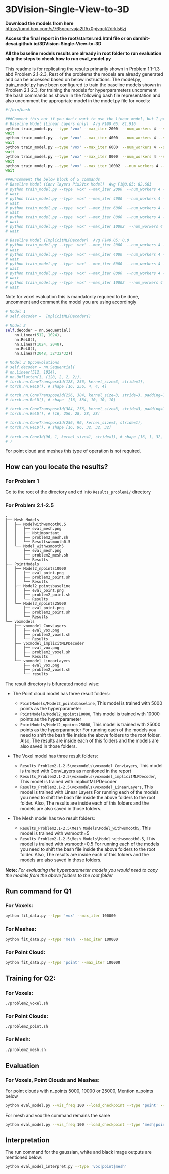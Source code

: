 # 3DVision-Single-View-to-3D

**Download the models from here**
https://umd.box.com/s/765pcurvaja2tf5x0pjvqck2drkls6zj

**Access the final report in the root/starter.md.html file or on darshit-desai.github.io/3DVision-Single-View-to-3D**

**All the baseline models results are already in root folder to run evaluation skip the steps to check how to run eval_model.py**

This readme is for replicating the results primarily shown in Problem 1.1-1.3 abd Problem 2.1-2.3, Rest of the problems the models are already generated and can be accessed based on below instructions. The model.py, train_model.py have been configured to train the baseline models shown in Problem 2.1-2.3, for training the models for hyperparameters uncomment the bash commands as shown in the following bash file representation and also uncomment the appropriate model in the model.py file for voxels:

```BASH
#!/bin/bash

###Comment this out if you don't want to use the linear model, but I prefer this since this gives the best results
# Baseline Model (Linear Layers only)  Avg F1@0.05: 81.916
python train_model.py --type 'vox' --max_iter 2000  --num_workers 4 --save_freq 200 --batch_size 16 --lr 4e-4
wait
python train_model.py --type 'vox' --max_iter 4000  --num_workers 4 --save_freq 200 --batch_size 16 --lr 4e-5 --load_checkpoint
wait
python train_model.py --type 'vox' --max_iter 6000  --num_workers 4 --save_freq 200 --batch_size 16 --lr 1e-6 --load_checkpoint
wait
python train_model.py --type 'vox' --max_iter 8000  --num_workers 4 --save_freq 200 --batch_size 16 --lr 1e-6 --load_checkpoint
wait
python train_model.py --type 'vox' --max_iter 10002  --num_workers 4 --save_freq 200 --batch_size 30 --lr 5e-7 --load_checkpoint
wait

###Uncomment the below block of 5 commands
# Baseline Model (Conv layers Pix2Vox Model)  Avg F1@0.05: 82.663
# python train_model.py --type 'vox' --max_iter 2000  --num_workers 4 --save_freq 200 --batch_size 16 --lr 4e-4
# wait
# python train_model.py --type 'vox' --max_iter 4000  --num_workers 4 --save_freq 200 --batch_size 16 --lr 4e-5 --load_checkpoint
# wait
# python train_model.py --type 'vox' --max_iter 6000  --num_workers 4 --save_freq 200 --batch_size 16 --lr 1e-6 --load_checkpoint
# wait
# python train_model.py --type 'vox' --max_iter 8000  --num_workers 4 --save_freq 200 --batch_size 16 --lr 1e-6 --load_checkpoint
# wait
# python train_model.py --type 'vox' --max_iter 10002  --num_workers 4 --save_freq 200 --batch_size 30 --lr 5e-7 --load_checkpoint
# wait

# Baseline Model (ImplicitMLPDecoder)  Avg F1@0.05: 0.0 
# python train_model.py --type 'vox' --max_iter 2000  --num_workers 4 --save_freq 200 --batch_size 16 --lr 4e-4
# wait
# python train_model.py --type 'vox' --max_iter 4000  --num_workers 4 --save_freq 200 --batch_size 16 --lr 4e-5 --load_checkpoint
# wait
# python train_model.py --type 'vox' --max_iter 6000  --num_workers 4 --save_freq 200 --batch_size 16 --lr 1e-6 --load_checkpoint
# wait
# python train_model.py --type 'vox' --max_iter 8000  --num_workers 4 --save_freq 200 --batch_size 16 --lr 1e-6 --load_checkpoint
# wait
# python train_model.py --type 'vox' --max_iter 10002  --num_workers 4 --save_freq 200 --batch_size 24 --lr 5e-7 --load_checkpoint
# wait
```
Note for voxel evaluation this is mandatorily required to be done, uncomment and comment the model you are using accordingly
```python
# Model 1
# self.decoder =  ImplicitMLPDecoder()
  
# Model 2 
self.decoder = nn.Sequential(
    nn.Linear(512, 1024), 
    nn.ReLU(),
    nn.Linear(1024, 2048),
    nn.ReLU(), 
    nn.Linear(2048, 32*32*32)) 

# Model 3 Upconvolutions
# self.decoder = nn.Sequential(
# nn.Linear(512, 1024),
# nn.Unflatten(1, (128, 2, 2, 2)),
# torch.nn.ConvTranspose3d(128, 256, kernel_size=3, stride=1),
# torch.nn.ReLU(), # shape [16, 256, 4, 4, 4]

# torch.nn.ConvTranspose3d(256, 384, kernel_size=3, stride=3, padding=1),
# torch.nn.ReLU(), # shape  [16, 384, 10, 10, 10]

# torch.nn.ConvTranspose3d(384, 256, kernel_size=3, stride=3, padding=1),
# torch.nn.ReLU(), # [16, 256, 28, 28, 28]

# torch.nn.ConvTranspose3d(256, 96, kernel_size=5, stride=1),
# torch.nn.ReLU(), # shape [16, 96, 32, 32, 32]

# torch.nn.Conv3d(96, 1, kernel_size=1, stride=1), # shape [16, 1, 32, 32, 32]
# )      
```

For point cloud and meshes this type of operation is not required.

## How can you locate the results?

### For Problem 1
Go to the root of the directory and cd into `Results_problem1/` directory

### For Problem 2.1-2.5
```tree
.
├── Mesh Models
│   ├── Modelwithwsmooth0.5
│   │   ├── eval_mesh.png
│   │   ├── Notimportant
│   │   ├── problem2_mesh.sh
│   │   └── Resultswsmooth0.5
│   └── Model_withwsmooth5
│       ├── eval_mesh.png
│       ├── problem2_mesh.sh
│       └── Results
├── PointModels
│   ├── Model2_npoints10000
│   │   ├── eval_point.png
│   │   ├── problem2_point.sh
│   │   └── Results
│   ├── Model2_pointsbaseline
│   │   ├── eval_point.png
│   │   ├── problem2_point.sh
│   │   └── Results
│   └── Model3_npoints25000
│       ├── eval_point.png
│       ├── problem2_point.sh
│       └── Results
└── voxmodels
    ├── voxmodel_ConvLayers
    │   ├── eval_vox.png
    │   ├── problem2_voxel.sh
    │   └── Results
    ├── voxmodel_implicitMLPDecoder
    │   ├── eval_vox.png
    │   ├── problem2_voxel.sh
    │   └── Results
    └── voxmodel_LinearLayers
        ├── eval_vox.png
        ├── problem2_voxel.sh
        └── results
```

The result directory is bifurcated model wise:
* The Point cloud model has three result folders:
    * `PointModels/Model2_pointsbaseline`, This model is trained with 5000 points as the hyperparameter
    * `PointModels/Model2_npoints10000`, This model is trained with 10000 points as the hyperparameter
    * `PointModels/Model2_npoints25000`, This model is trained with 25000 points as the hyperparameter
For running each of the models you need to shift the bash file inside the above folders to the root folder.
Also, The results are inside each of this folders and the models are also saved in those folders.

* The Voxel model has three result folders:
    * `Results_Problem2.1-2.5\voxmodels\voxmodel_ConvLayers`, This model is trained with ConvLayers as mentioned in the report
    * `Results_Problem2.1-2.5\voxmodels\voxmodel_implicitMLPDecoder`, This model is trained with implicitMLPDecoder
    * `Results_Problem2.1-2.5\voxmodels\voxmodel_LinearLayers`, This model is trained with Linear Layers
For running each of the models you need to shift the bash file inside the above folders to the root folder.
Also, The results are inside each of this folders and the models are also saved in those folders.

* The Mesh model has two result folders:
    * `Results_Problem2.1-2.5\Mesh Models\Model_withwsmooth5`, This model is trained with wsmooth=5
    * `Results_Problem2.1-2.5\Mesh Models\Model_withwsmooth0.5`, This model is trained with wsmooth=0.5
For running each of the models you need to shift the bash file inside the above folders to the root folder.
Also, The results are inside each of this folders and the models are also saved in those folders.

**Note:** *For evaluating the hyperparameter models you would need to copy the models from the above folders to the root folder*

## Run command for Q1

### For Voxels:

```BASH
python fit_data.py --type 'vox' --max_iter 100000
```
### For Meshes:

```BASH
python fit_data.py --type 'mesh' --max_iter 100000
```
### For Point Cloud:

```BASH
python fit_data.py --type 'point' --max_iter 100000
```



## Training for Q2:

### For Voxels:

```BASH
./problem2_voxel.sh
```

### For Point Clouds:

```BASH
./problem2_point.sh
```

### For Mesh:

```BASH
./problem2_mesh.sh
```

## Evaluation

### For Voxels, Point Clouds and Meshes:

For point clouds with n_points 5000, 10000 or 25000, Mention n_points below
```BASH
python eval_model.py --vis_freq 100 --load_checkpoint --type 'point' --n_points $n_points
```

For mesh and vox the command remains the same
```BASH
python eval_model.py --vis_freq 100 --load_checkpoint --type 'mesh|point'
```

## Interpretation
The run command for the gaussian, white and black image outputs are mentioned below:
```BASH
python eval_model_interpret.py --type 'vox|point|mesh'
```
